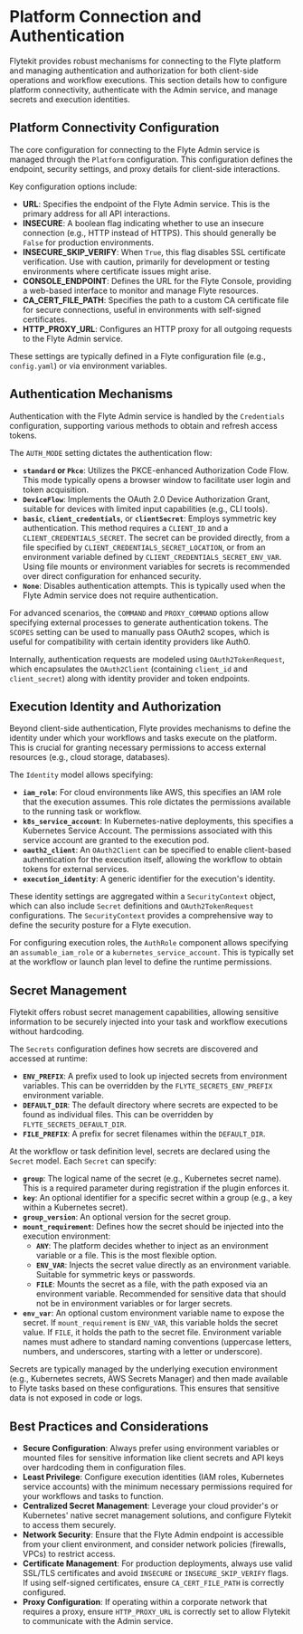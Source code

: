 
<!--
help_text: ''
key: summary_platform_connection_and_authentication_37f1ddb4-408b-4b8d-82fb-8baf52ac6ff6
modules:
- flytekit.configuration.internal
- flytekit.models.security
- flytekit.models.common
questions_to_answer: []
type: summary

-->
# Platform Connection and Authentication

Flytekit provides robust mechanisms for connecting to the Flyte platform and managing authentication and authorization for both client-side operations and workflow executions. This section details how to configure platform connectivity, authenticate with the Admin service, and manage secrets and execution identities.

## Platform Connectivity Configuration

The core configuration for connecting to the Flyte Admin service is managed through the `Platform` configuration. This configuration defines the endpoint, security settings, and proxy details for client-side interactions.

Key configuration options include:

*   **URL**: Specifies the endpoint of the Flyte Admin service. This is the primary address for all API interactions.
*   **INSECURE**: A boolean flag indicating whether to use an insecure connection (e.g., HTTP instead of HTTPS). This should generally be `False` for production environments.
*   **INSECURE_SKIP_VERIFY**: When `True`, this flag disables SSL certificate verification. Use with caution, primarily for development or testing environments where certificate issues might arise.
*   **CONSOLE_ENDPOINT**: Defines the URL for the Flyte Console, providing a web-based interface to monitor and manage Flyte resources.
*   **CA_CERT_FILE_PATH**: Specifies the path to a custom CA certificate file for secure connections, useful in environments with self-signed certificates.
*   **HTTP_PROXY_URL**: Configures an HTTP proxy for all outgoing requests to the Flyte Admin service.

These settings are typically defined in a Flyte configuration file (e.g., `config.yaml`) or via environment variables.

## Authentication Mechanisms

Authentication with the Flyte Admin service is handled by the `Credentials` configuration, supporting various methods to obtain and refresh access tokens.

The `AUTH_MODE` setting dictates the authentication flow:

*   **`standard` or `Pkce`**: Utilizes the PKCE-enhanced Authorization Code Flow. This mode typically opens a browser window to facilitate user login and token acquisition.
*   **`DeviceFlow`**: Implements the OAuth 2.0 Device Authorization Grant, suitable for devices with limited input capabilities (e.g., CLI tools).
*   **`basic`**, **`client_credentials`**, or **`clientSecret`**: Employs symmetric key authentication. This method requires a `CLIENT_ID` and a `CLIENT_CREDENTIALS_SECRET`. The secret can be provided directly, from a file specified by `CLIENT_CREDENTIALS_SECRET_LOCATION`, or from an environment variable defined by `CLIENT_CREDENTIALS_SECRET_ENV_VAR`. Using file mounts or environment variables for secrets is recommended over direct configuration for enhanced security.
*   **`None`**: Disables authentication attempts. This is typically used when the Flyte Admin service does not require authentication.

For advanced scenarios, the `COMMAND` and `PROXY_COMMAND` options allow specifying external processes to generate authentication tokens. The `SCOPES` setting can be used to manually pass OAuth2 scopes, which is useful for compatibility with certain identity providers like Auth0.

Internally, authentication requests are modeled using `OAuth2TokenRequest`, which encapsulates the `OAuth2Client` (containing `client_id` and `client_secret`) along with identity provider and token endpoints.

## Execution Identity and Authorization

Beyond client-side authentication, Flyte provides mechanisms to define the identity under which your workflows and tasks execute on the platform. This is crucial for granting necessary permissions to access external resources (e.g., cloud storage, databases).

The `Identity` model allows specifying:

*   **`iam_role`**: For cloud environments like AWS, this specifies an IAM role that the execution assumes. This role dictates the permissions available to the running task or workflow.
*   **`k8s_service_account`**: In Kubernetes-native deployments, this specifies a Kubernetes Service Account. The permissions associated with this service account are granted to the execution pod.
*   **`oauth2_client`**: An `OAuth2Client` can be specified to enable client-based authentication for the execution itself, allowing the workflow to obtain tokens for external services.
*   **`execution_identity`**: A generic identifier for the execution's identity.

These identity settings are aggregated within a `SecurityContext` object, which can also include `Secret` definitions and `OAuth2TokenRequest` configurations. The `SecurityContext` provides a comprehensive way to define the security posture for a Flyte execution.

For configuring execution roles, the `AuthRole` component allows specifying an `assumable_iam_role` or a `kubernetes_service_account`. This is typically set at the workflow or launch plan level to define the runtime permissions.

## Secret Management

Flytekit offers robust secret management capabilities, allowing sensitive information to be securely injected into your task and workflow executions without hardcoding.

The `Secrets` configuration defines how secrets are discovered and accessed at runtime:

*   **`ENV_PREFIX`**: A prefix used to look up injected secrets from environment variables. This can be overridden by the `FLYTE_SECRETS_ENV_PREFIX` environment variable.
*   **`DEFAULT_DIR`**: The default directory where secrets are expected to be found as individual files. This can be overridden by `FLYTE_SECRETS_DEFAULT_DIR`.
*   **`FILE_PREFIX`**: A prefix for secret filenames within the `DEFAULT_DIR`.

At the workflow or task definition level, secrets are declared using the `Secret` model. Each `Secret` can specify:

*   **`group`**: The logical name of the secret (e.g., Kubernetes secret name). This is a required parameter during registration if the plugin enforces it.
*   **`key`**: An optional identifier for a specific secret within a group (e.g., a key within a Kubernetes secret).
*   **`group_version`**: An optional version for the secret group.
*   **`mount_requirement`**: Defines how the secret should be injected into the execution environment:
    *   **`ANY`**: The platform decides whether to inject as an environment variable or a file. This is the most flexible option.
    *   **`ENV_VAR`**: Injects the secret value directly as an environment variable. Suitable for symmetric keys or passwords.
    *   **`FILE`**: Mounts the secret as a file, with the path exposed via an environment variable. Recommended for sensitive data that should not be in environment variables or for larger secrets.
*   **`env_var`**: An optional custom environment variable name to expose the secret. If `mount_requirement` is `ENV_VAR`, this variable holds the secret value. If `FILE`, it holds the path to the secret file. Environment variable names must adhere to standard naming conventions (uppercase letters, numbers, and underscores, starting with a letter or underscore).

Secrets are typically managed by the underlying execution environment (e.g., Kubernetes secrets, AWS Secrets Manager) and then made available to Flyte tasks based on these configurations. This ensures that sensitive data is not exposed in code or logs.

## Best Practices and Considerations

*   **Secure Configuration**: Always prefer using environment variables or mounted files for sensitive information like client secrets and API keys over hardcoding them in configuration files.
*   **Least Privilege**: Configure execution identities (IAM roles, Kubernetes service accounts) with the minimum necessary permissions required for your workflows and tasks to function.
*   **Centralized Secret Management**: Leverage your cloud provider's or Kubernetes' native secret management solutions, and configure Flytekit to access them securely.
*   **Network Security**: Ensure that the Flyte Admin endpoint is accessible from your client environment, and consider network policies (firewalls, VPCs) to restrict access.
*   **Certificate Management**: For production deployments, always use valid SSL/TLS certificates and avoid `INSECURE` or `INSECURE_SKIP_VERIFY` flags. If using self-signed certificates, ensure `CA_CERT_FILE_PATH` is correctly configured.
*   **Proxy Configuration**: If operating within a corporate network that requires a proxy, ensure `HTTP_PROXY_URL` is correctly set to allow Flytekit to communicate with the Admin service.
<!--
key: summary_platform_connection_and_authentication_37f1ddb4-408b-4b8d-82fb-8baf52ac6ff6
type: summary_end

-->
<!--
code_unit: flytekit.configuration.internal.Platform
code_unit_type: class
help_text: ''
key: example_c848a1d2-c0db-4b13-a245-db224a4b5d8d
type: example

-->
<!--
code_unit: flytekit.configuration.internal.Credentials
code_unit_type: class
help_text: ''
key: example_ab7204ca-eede-48c6-80d2-4f610cfd85f3
type: example

-->
<!--
code_unit: flytekit.models.security.SecurityContext
code_unit_type: class
help_text: ''
key: example_048edc33-1281-47f1-9a8e-4fe087c67c79
type: example

-->
<!--
code_unit: flytekit.models.security.Secret
code_unit_type: class
help_text: ''
key: example_6c7e5a6e-79e8-4685-aa0e-eeaf4a45a959
type: example

-->